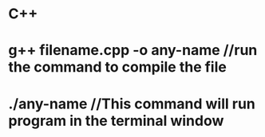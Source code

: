 # C++
# g++ filename.cpp -o any-name   //run the command to compile the file
# ./any-name                     //This command will run program in the terminal window
